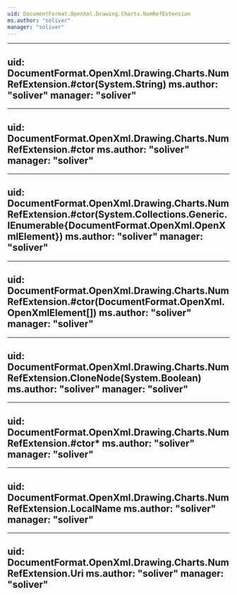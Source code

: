 ```yaml
---
uid: DocumentFormat.OpenXml.Drawing.Charts.NumRefExtension
ms.author: "soliver"
manager: "soliver"
---
```


---
uid: DocumentFormat.OpenXml.Drawing.Charts.NumRefExtension.#ctor(System.String)
ms.author: "soliver"
manager: "soliver"
---

---
uid: DocumentFormat.OpenXml.Drawing.Charts.NumRefExtension.#ctor
ms.author: "soliver"
manager: "soliver"
---

---
uid: DocumentFormat.OpenXml.Drawing.Charts.NumRefExtension.#ctor(System.Collections.Generic.IEnumerable{DocumentFormat.OpenXml.OpenXmlElement})
ms.author: "soliver"
manager: "soliver"
---

---
uid: DocumentFormat.OpenXml.Drawing.Charts.NumRefExtension.#ctor(DocumentFormat.OpenXml.OpenXmlElement[])
ms.author: "soliver"
manager: "soliver"
---

---
uid: DocumentFormat.OpenXml.Drawing.Charts.NumRefExtension.CloneNode(System.Boolean)
ms.author: "soliver"
manager: "soliver"
---

---
uid: DocumentFormat.OpenXml.Drawing.Charts.NumRefExtension.#ctor*
ms.author: "soliver"
manager: "soliver"
---

---
uid: DocumentFormat.OpenXml.Drawing.Charts.NumRefExtension.LocalName
ms.author: "soliver"
manager: "soliver"
---

---
uid: DocumentFormat.OpenXml.Drawing.Charts.NumRefExtension.Uri
ms.author: "soliver"
manager: "soliver"
---
